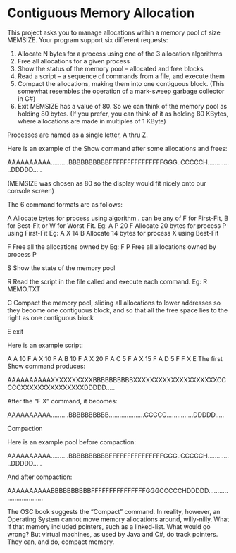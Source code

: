 # Contiguous Memory Allocation

This project asks you to manage allocations within a memory pool of size MEMSIZE.  Your program support six different requests:
1. Allocate N bytes for a process using one of the 3 allocation algorithms
2. Free all allocations for a given process
3. Show the status of the memory pool – allocated and free blocks
4. Read a script – a sequence of commands from a file, and execute them
5. Compact the allocations, making them into one contiguous block.  (This somewhat resembles the operation of a mark-sweep garbage collector in C#)
6. Exit
MEMSIZE has a value of 80.  So we can think of the memory pool as holding 80 bytes.  (If you prefer, you can think of it as holding 80 KBytes, where allocations are made in multiples of 1 KByte)

Processes are named as a single letter, A thru Z.

Here is an example of the Show command after some allocations and frees:

AAAAAAAAAA..........BBBBBBBBBBFFFFFFFFFFFFFFFGGG..CCCCCH..............DDDDD.....

(MEMSIZE was chosen as 80 so the display would fit nicely onto our console screen)

The 6 command formats are as follows:

A  <name>  <size>  <algo>
Allocate <size> bytes for process <name> using algorithm <algo>.  <algo> can be any of F for First-Fit, B for Best-Fit or W for Worst-Fit.
Eg:            A   P   20  F               Allocate 20 bytes for process P using First-Fit
Eg:            A   X   14  B               Allocate 14 bytes for process X using Best-Fit

F  <name>
Free all the allocations owned by <name>
Eg:            F  P                             Free all allocations owned by process P

S
Show the state of the memory pool

R  <file>
Read the script in the file called <file> and execute each command.
Eg:            R   MEMO.TXT

C
Compact the memory pool, sliding all allocations to lower addresses so they become one contiguous block, and so that all the free space lies to the right as one contiguous block

E
exit

Here is an example script:

A  A  10  F
A  X  10  F
A  B  10  F
A  X  20  F
A  C   5  F
A  X  15  F
A  D   5  F
F  X
E
The first Show command produces:

AAAAAAAAAAXXXXXXXXXXBBBBBBBBBBXXXXXXXXXXXXXXXXXXXXCCCCCXXXXXXXXXXXXXXXDDDDD.....

After the “F  X” command, it becomes:

AAAAAAAAAA..........BBBBBBBBBB....................CCCCC...............DDDDD.....

Compaction

Here is an example pool before compaction:

AAAAAAAAAA..........BBBBBBBBBBFFFFFFFFFFFFFFFGGG..CCCCCH..............DDDDD.....

And after compaction:

AAAAAAAAAABBBBBBBBBBFFFFFFFFFFFFFFFGGGCCCCCHDDDDD...............................

The OSC book suggests the “Compact” command.  In reality, however, an Operating System cannot move memory allocations around, willy-nilly.  What if that memory included pointers, such as a linked-list.  What would go wrong?
But virtual machines, as used by Java and C#, do track pointers.  They can, and do, compact memory.
